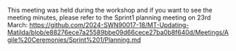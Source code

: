 This meeting was held during the workshop and if you want to see the meeting minutes, please refer to the Sprint1 planning meeting on 23rd March:
https://github.com/2024-SWN90017-18/MT-Updating-Matilda/blob/e88276ece7a25589bbe09d66cece27ba0b8f640d/Meetings/Agile%20Ceremonies/Sprint%201/Planning.md